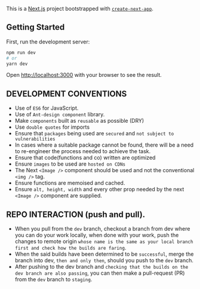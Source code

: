 This is a [Next.js](https://nextjs.org/) project bootstrapped with [`create-next-app`](https://github.com/vercel/next.js/tree/canary/packages/create-next-app).

## Getting Started

First, run the development server:

```bash
npm run dev
# or
yarn dev
```

Open [http://localhost:3000](http://localhost:3000) with your browser to see the result.

## DEVELOPMENT CONVENTIONS

- Use of `ES6` for JavaScript.
- Use of `Ant-design component` library.
- Make `components` built as `reusable` as possible (DRY)
- Use `double quotes` for imports
- Ensure that `packages` being used are `secured` and `not subject to vulnerabilities`
- In cases where a suitable package cannot be found, there will be a need to re-engineer the process needed to achieve the task.
- Ensure that code(functions and co) written are optimized
- Ensure `images` to be used are `hosted on CDNs`
- The Next `<Image />` component should be used and not the conventional `<img />` tag.
- Ensure functions are memoised and cached.
- Ensure `alt, height, width` and every other prop needed by the next `<Image />` component are supplied.

## REPO INTERACTION (push and pull).

- When you pull from the `dev` branch, checkout a branch from dev where you can do your work locally, when done with your work, push the changes to remote origin `whose name is the same as your local branch first and check how the builds are faring`.
- When the said builds have been determined to be `successful`, merge the branch into dev, `then and only then`, should you push to the `dev` branch.
- After pushing to the dev branch and `checking that the builds on the dev branch are also passing`, you can then make a pull-request (PR) from the `dev` branch to `staging`.
